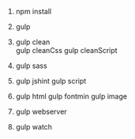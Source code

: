 
<!-- dev0000000000 -->

<!-- 安装项目所需依赖模块 -->
1. npm install 
<!-- 默认先执行gulp命令：
·····清空dist文件内容，编译sass,javascript 打包压缩 
·····gulp.task('default',['clean','sass','script'])
-->
2. gulp 

<!-- 命令3：清空dist文件夹 -->
3. gulp clean  
	gulp cleanCss
	gulp cleanScript

<!-- 命令4：编译sass -->
4. gulp sass

<!-- 命令5：
.....gulp jshint 检查js语法
.....gulp script 编译script 
-->
5. gulp jshint
	gulp script

<!-- 命令6：压缩文件
.....gulp html 压缩html
		htmlOpts = {
        removeComments: true,  // 移除注释
        collapseWhitespace: true,  // 移除空格
        collapseBooleanAttributes: true,//省略布尔属性的值 <input checked="true"/> ==> <input />
        removeEmptyAttributes: true,//删除所有空格作属性值 <input id="" /> ==> <input />
        removeScriptTypeAttributes: true,//删除<script>的type="text/javascript"
        removeStyleLinkTypeAttributes: true,//删除<style>和<link>的type="text/css"
        minifyJS: true,//压缩页面JS
        minifyCSS: true//压缩页面CSS
      };
.....gulp fontmin 压缩iconfont字体文件
.....gulp image 压缩图片文件
 -->
6. gulp html
	gulp fontmin
	gulp image

<!-- 命令7：启动本地服务 -->
7. gulp webserver

<!-- 命令8：gulp watch 时时监听文件变化 
	默认设置的是时时监听sass和script的发生变化时，自动编译压缩生成目标文件
-->
8. gulp watch 
